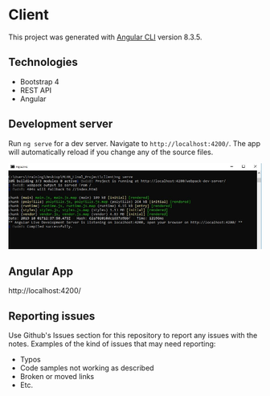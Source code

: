 # Client

This project was generated with [Angular CLI](https://github.com/angular/angular-cli) version 8.3.5.

## Technologies
+ Bootstrap 4
+ REST API
+ Angular

## Development server
Run `ng serve` for a dev server. Navigate to `http://localhost:4200/`. The app will automatically reload if you change any of the source files.

![Client App](client/src/assets/images/ClientApp.JPG)

## Angular App  
http://localhost:4200/

## Reporting issues
Use Github's Issues section for this repository to report any issues with the notes.
Examples of the kind of issues that may need reporting:
- Typos
- Code samples not working as described
- Broken or moved links
- Etc.
